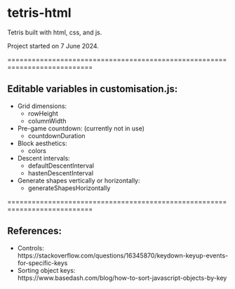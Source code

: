 # tetris-html

Tetris built with html, css, and js.

Project started on 7 June 2024.

===========================================================================

## Editable variables in customisation.js:
<ul>
  <li>Grid dimensions:
    <ul>
      <li>rowHeight</li>
      <li>columnWidth</li>
    </ul>
  </li>
  <li>Pre-game countdown: (currently not in use)
    <ul>
      <li>countdownDuration</li>
    </ul>
  </li>
  <li>Block aesthetics:
    <ul>
      <li>colors</li>
    </ul>
  </li>
  <li>Descent intervals:
    <ul>
      <li>defaultDescentInterval</li>
      <li>hastenDescentInterval</li>
    </ul>
  </li>
  <li>Generate shapes vertically or horizontally:
    <ul>
      <li>generateShapesHorizontally</li>
    </ul>
  </li>
</ul>

===========================================================================

## References:
<ul>
  <li>
    Controls: <br>
    https://stackoverflow.com/questions/16345870/keydown-keyup-events-for-specific-keys
  </li>
  <li>
    Sorting object keys: <br>
    https://www.basedash.com/blog/how-to-sort-javascript-objects-by-key
  </li>
</ul>
